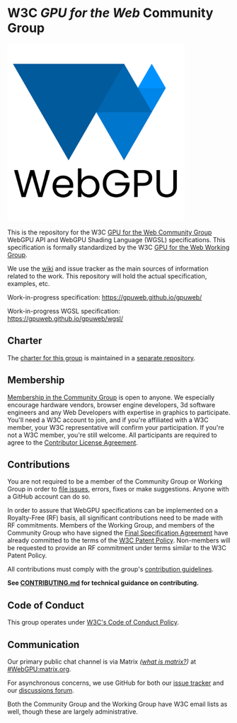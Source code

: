 # W3C _GPU for the Web_ Community Group

<img alt="WebGPU logo" src="logo/webgpu-responsive.svg" width="400">

This is the repository for the W3C
[GPU for the Web Community Group](https://www.w3.org/community/gpu/)
WebGPU API and WebGPU Shading Language (WGSL) specifications.
This specification is formally standardized by the W3C
[GPU for the Web Working Group](https://www.w3.org/2020/gpu/).

We use the [wiki](https://github.com/gpuweb/gpuweb/wiki) and issue tracker as
the main sources of information related to the work.
This repository will hold the actual specification, examples, etc.

Work-in-progress specification: <https://gpuweb.github.io/gpuweb/>

Work-in-progress WGSL specification: <https://gpuweb.github.io/gpuweb/wgsl/>

## Charter

The [charter for this group](https://gpuweb.github.io/admin/cg-charter.html) is
maintained in a [separate repository](https://github.com/gpuweb/admin).

## Membership

[Membership in the Community Group](https://www.w3.org/community/gpu/) is open
to anyone. We especially encourage hardware vendors, browser engine developers,
3d software engineers and any Web Developers with expertise in graphics to
participate. You'll need a W3C account to join, and if you're affiliated with a
W3C member, your W3C representative will confirm your participation. If you're
not a W3C member, you're still welcome. All participants are required to agree
to the [Contributor License Agreement](https://www.w3.org/community/about/agreements/cla/).

## Contributions

You are not required to be a member of the Community Group or Working Group in order to
[file issues](https://github.com/gpuweb/gpuweb/issues), errors, fixes or make suggestions.
Anyone with a GitHub account can do so.

In order to assure that WebGPU specifications can be implemented on a Royalty-Free
(RF) basis, all significant contributions need to be made with RF commitments.
Members of the Working Group, and members of the Community Group who have signed the
[Final Specification Agreement](https://www.w3.org/community/about/process/fsa-deed/)
have already committed to the terms of the
[W3C Patent Policy](https://www.w3.org/Consortium/Patent-Policy-20200915/).
Non-members will be requested to provide an RF commitment under terms similar to
the W3C Patent Policy.

All contributions must comply with the group's
[contribution guidelines](https://github.com/gpuweb/admin/blob/master/CONTRIBUTING.md).

**See [CONTRIBUTING.md](CONTRIBUTING.md) for technical guidance on contributing.**

## Code of Conduct

This group operates under [W3C's Code of Conduct Policy](http://www.w3.org/Consortium/cepc/).

## Communication

Our primary public chat channel is via Matrix *([what is matrix?](https://matrix.org/docs/chat_basics/matrix-for-im/))* at [#WebGPU:matrix.org](https://matrix.to/#/#WebGPU:matrix.org).

For asynchronous concerns, we use GitHub for both our [issue tracker](https://github.com/gpuweb/gpuweb/issues) and our [discussions forum](https://github.com/gpuweb/gpuweb/discussions).

Both the Community Group and the Working Group have W3C email lists as well, though these are largely administrative.
